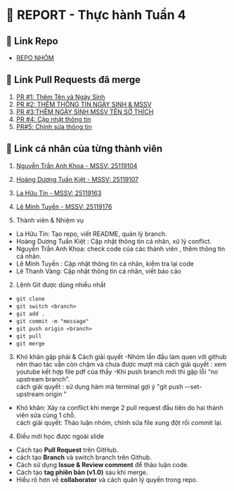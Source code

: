 # 📑 REPORT - Thực hành Tuần 4

## 🔗 Link Repo
- [REPO NHÓM](https://github.com/tinla1201/ktmt-nhom12.git)  

## 🔀 Link Pull Requests đã merge
1. [PR #1: Thêm Tên và Ngày Sinh ](https://github.com/tinla1201/ktmt-nhom12/pull/1)
2. [PR #2: THÊM THÔNG TIN NGÀY SINH & MSSV](https://github.com/tinla1201/ktmt-nhom12/pull/2)
3. [PR #3:THÊM NGÀY SINH MSSV TÊN SỞ THÍCH](https://github.com/tinla1201/ktmt-nhom12/pull/3)
4. [PR #4: Cập nhật thông tin](https://github.com/tinla1201/ktmt-nhom12/pull/4)
5. [PR#5: Chỉnh sửa thông tin](https://github.com/tinla1201/ktmt-nhom12/pull/5)

## 🔀 Link cá nhân của từng thành viên
1. [Nguyễn Trần Anh Khoa - MSSV: 25119104](https://github.com/khoaak472k7/ktmt-nhapmon1)
2. [Hoàng Dương Tuấn Kiệt - MSSV: 25119107](https://github.com/TK3107/ktmt-nhapmon)
3. [La Hữu Tín - MSSV: 25119163](https://github.com/tinla1201/ktmt-nhapmon.git)
4. [Lê Minh Tuyền - MSSV: 25119176]()

1. Thành viên & Nhiệm vụ
- La Hữu Tín: Tạo repo, viết README, quản lý branch.  
- Hoàng Dương Tuấn Kiệt : Cập nhật thông tin cá nhân, xử lý conflict.  
- Nguyễn Trần Anh Khoa: check code của các thành viên , thêm thông tin cá nhân.
- Lê Minh Tuyền : Cập nhật thông tin cá nhân, kiểm tra lại code
- Lê Thanh Vàng: Cập nhật thông tin cá nhân, viết báo cáo

2. Lệnh Git được dùng nhiều nhất
- `git clone`  
- `git switch <branch>`  
- `git add .`  
- `git commit -m "message"`  
- `git push origin <branch>`  
- `git pull`  
- `git merge`  

3. Khó khăn gặp phải & Cách giải quyết
-Nhóm lần đầu làm quen với github nên thao tác vẫn còn chậm và chưa được mượt mà
  cách giải quyết : xem youtube kết hợp file pdf của thầy
-Khi push branch mới thì gặp lỗi “no upstream branch”.  
  cách giải quyết : sử dụng hàm mà terminal gợi ý "git push --set-upstream origin <branch> " 
- Khó khăn: Xảy ra conflict khi merge 2 pull request đầu tiên do hai thành viên sửa cùng 1 chỗ.  
  cách giải quyết: Thảo luận nhóm, chỉnh sửa file xung đột rồi commit lại.  

4. Điều mới học được ngoài slide
- Cách tạo **Pull Request** trên GitHub.
- cách tạo **Branch** và switch branch trên Github.
- Cách sử dụng **Issue & Review comment** để thảo luận code.  
- Cách tạo **tag phiên bản (v1.0)** sau khi merge.  
- Hiểu rõ hơn về **collaborator** và cách quản lý quyền trong repo.  

